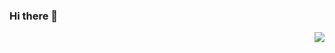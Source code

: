 ### Hi there 👋
<img align="right" src="https://github-readme-stats.vercel.app/api/top-langs/?username=terryck&hide=javascript,html&layout=compact" />

<!-- <img align="right" src="https://github-readme-stats.vercel.app/api?username=terryck&show_icons=true&hide_title=true&count_private=true" /> -->

<!--![README Stats](https://github-readme-stats.vercel.app/api?username=terryck&show_icons=true&hide_title=true&count_private=true)-->
<!--
**TerryCK/TerryCK** is a ✨ _special_ ✨ repository because its `README.md` (this file) appears on your GitHub profile.

Here are some ideas to get you started:

- 🔭 I’m currently working on ...
- 🌱 I’m currently learning ...
- 👯 I’m looking to collaborate on ...
- 🤔 I’m looking for help with ...
- 💬 Ask me about ...
- 📫 How to reach me: ...
- 😄 Pronouns: ...
- ⚡ Fun fact: ...
-->
